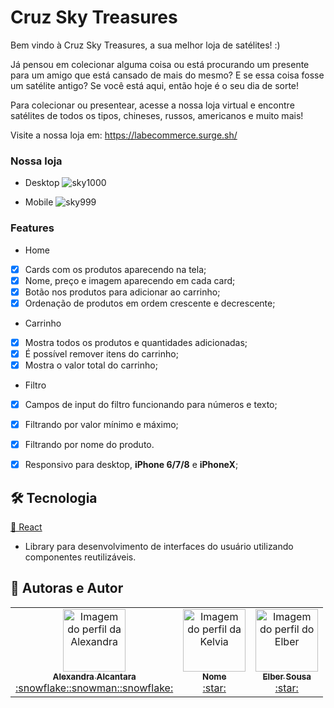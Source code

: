 # Cruz Sky Treasures

Bem vindo à Cruz Sky Treasures, a sua melhor loja de satélites! :)

Já pensou em colecionar alguma coisa ou está procurando um presente para um amigo que está cansado de mais do mesmo?
E se essa coisa fosse um satélite antigo?
Se você está aqui, então hoje é o seu dia de sorte!

Para colecionar ou presentear, acesse a nossa loja virtual e encontre satélites de todos os tipos, chineses, russos, americanos e muito mais!

Visite a nossa loja em: https://labecommerce.surge.sh/

### Nossa loja

- Desktop
![sky1000](https://user-images.githubusercontent.com/63327969/111925040-f293fb80-8a85-11eb-91e7-09dd2b433c3a.png)

- Mobile
![sky999](https://user-images.githubusercontent.com/63327969/111925044-f58eec00-8a85-11eb-901f-0134619d0ffc.png)


### Features

- Home
- [x] Cards com os produtos aparecendo na tela;
- [x] Nome, preço e imagem aparecendo em cada card;
- [x] Botão nos produtos para adicionar ao carrinho;
- [X] Ordenação de produtos em ordem crescente e decrescente;

- Carrinho
- [X] Mostra todos os produtos e quantidades adicionadas;
- [X] É possível remover itens do carrinho;
- [X] Mostra o valor total do carrinho;

- Filtro
- [X] Campos de input do filtro funcionando para números e texto;
- [X] Filtrando por valor mínimo e máximo;
- [X] Filtrando por nome do produto.

- [X] Responsivo para desktop, <strong>iPhone 6/7/8</strong> e <strong>iPhoneX</strong>;

## 🛠 Tecnologia

  <a href="https://pt-br.reactjs.org/">🔗 React</a>

- Library para desenvolvimento de interfaces do usuário utilizando componentes reutilizáveis.

## 🚀 Autoras e Autor
<table>
  <tr>
    <td align="center"><a href="https://github.com/alexa2me">
    <img src="https://avatars.githubusercontent.com/u/63327969?s=460&v=4" width="100px" alt="Imagem do perfil da Alexandra"/>
    <br />
    <sub><b>Alexandra Alcantara</b></sub><br />:snowflake::snowman::snowflake:</td>
    <td align="center"><a href="https://github.com/kelvia-snts">
    <img src="https://avatars.githubusercontent.com/u/69319634?s=460&u=39c21631cb5c8f9c82a5527db4b0c531c83ac09b&v=4" width="100px" alt="Imagem do perfil da Kelvia"/>
    <br />
    <sub><b>Nome</b></sub><br />:star:</td>
    <td align="center"><a href="https://github.com/ElberSousa">
    <img src="https://avatars.githubusercontent.com/u/77744003?s=460&v=4" width="100px" alt="Imagem do perfil do Elber"/>
    <br />
    <sub><b>Elber Sousa</b></sub><br />:star:</td>
</table>
